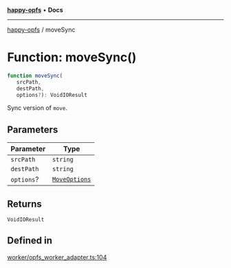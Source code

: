 [**happy-opfs**](../README.md) • **Docs**

***

[happy-opfs](../README.md) / moveSync

# Function: moveSync()

```ts
function moveSync(
   srcPath, 
   destPath, 
   options?): VoidIOResult
```

Sync version of `move`.

## Parameters

| Parameter | Type |
| ------ | ------ |
| `srcPath` | `string` |
| `destPath` | `string` |
| `options`? | [`MoveOptions`](../interfaces/MoveOptions.md) |

## Returns

`VoidIOResult`

## Defined in

[worker/opfs\_worker\_adapter.ts:104](https://github.com/JiangJie/happy-opfs/blob/1fc39add615fcd3c1ee38b13edeb0d38cd3481c4/src/worker/opfs_worker_adapter.ts#L104)

